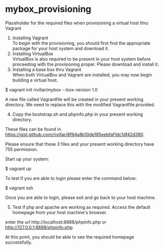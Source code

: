 # mybox_provisioning
Placeholder for the required files when provisioning a virtual host thru Vagrant
1. Installing Vagrant \
To begin with the provisioning, you should first find the appropriate package for your host system and download it. 
2. Installing VirtualBox \
VirtualBox is also required to be present in your host system before proceeding with the provisioning proper.  Please download and install it.
3. Installing a base box thru Vagrant \
When both VirtualBox and Vagrant are installed, you may now begin building a virtual host. 

$ vagrant init rivillar/mybox --box-version 1.0 

A new file called Vagrantfile will be created in your present working directory.  We need to replace this with the modified Vagrantfile provided.

4. Copy the bootstrap.sh and phpinfo.php in your present working directory.  

These files can be found in https://gist.github.com/rivillar/8f94a8b10de185eebfaf1dc1df42d380.

Please ensure that these 3 files and your present working directory have 755 permission.

Start up your system:

$ vagrant up 

To test if you are able to login please enter the command below: 

$ vagrant ssh

Once you are able to login, please exit and go back to your host machine.  

5. Test if php and apache are working as required.  Access the default homepage from your host machine's browser. 

enter the url http://localhost:8888/phpinfo.php or http://127.0.0.1:8888/phpinfo.php

At this point, you should be able to see the required homepage successfully. 
